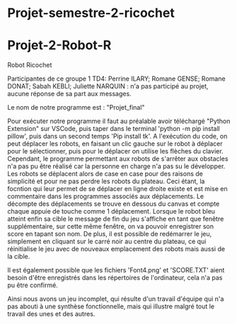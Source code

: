 # Projet-semestre-2-ricochet
# Projet-2-Robot-R
Robot Ricochet

Participantes de ce groupe 1 TD4:
Perrine ILARY;
Romane GENSE;
Romane DONAT;
Sabah KEBLI;
Juliette NARQUIN : n'a pas participé au projet, aucune réponse de sa part aux messages.

Le nom de notre programme est : "Projet_final"

Pour exécuter notre programme il faut au préalable avoir téléchargé "Python Extension" sur VSCode, puis taper dans le terminal 'python -m pip install pillow', puis dans un second temps 'Pip install tk'. 
A l'exécution du code, on peut déplacer les robots, en faisant un clic gauche sur le robot à déplacer pour le sélectionner, puis pour le déplacer on utilise les flèches du clavier. Cependant, le programme permettant aux robots de s'arrêter aux obstacles n'a pas pu être réalisé car la personne en charge n'a pas su le développer.
Les robots se déplacent alors de case en case pour des raisons de simplicité et pour ne pas perdre les robots du plateau. Ceci étant, la focntion qui leur permet de se déplacer en ligne droite existe et est mise en commentaire dans les programmes associés aux déplacements.
Le décompte des déplacements se trouve en dessous du canvas et compte chaque appuie de touche comme 1 déplacement.
Lorsque le robot bleu atteint enfin sa cible le message de fin du jeu s'affiche en tant que fenêtre supplémentaire, sur cette même fenêtre, on va pouvoir enregistrer son score en tapant son nom.
De plus, il est possible de redémarrer le jeu, simplement en cliquant sur le carré noir au centre du plateau, ce qui réinitialise le jeu avec de nouveaux emplacement des robots mais aussi de la cible.

Il est également possible que les fichiers 'Font4.png' et 'SCORE.TXT' aient besoin d'être enregistrés dans les répertoires de l'ordinateur, cela n'a pas pu être confirmé.

Ainsi nous avons un jeu incomplet, qui résulte d'un travail d'équipe qui n'a pas abouti à une synthèse fonctionnelle, mais qui illustre malgré tout le travail des unes et des autres.
